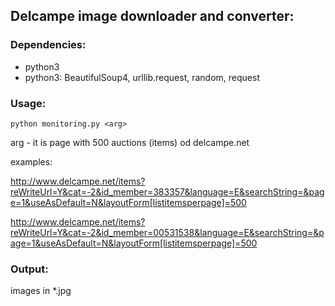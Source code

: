 ## Delcampe image downloader and converter:

### Dependencies:
- python3
- python3: BeautifulSoup4, urllib.request, random, request

### Usage:

	python monitoring.py <arg>

arg - it is page with 500 auctions (items) od delcampe.net

examples:

http://www.delcampe.net/items?reWriteUrl=Y&cat=-2&id_member=383357&language=E&searchString=&page=1&useAsDefault=N&layoutForm[listitemsperpage]=500

http://www.delcampe.net/items?reWriteUrl=Y&cat=-2&id_member=00531538&language=E&searchString=&page=1&useAsDefault=N&layoutForm[listitemsperpage]=500

### Output:  
images in *.jpg